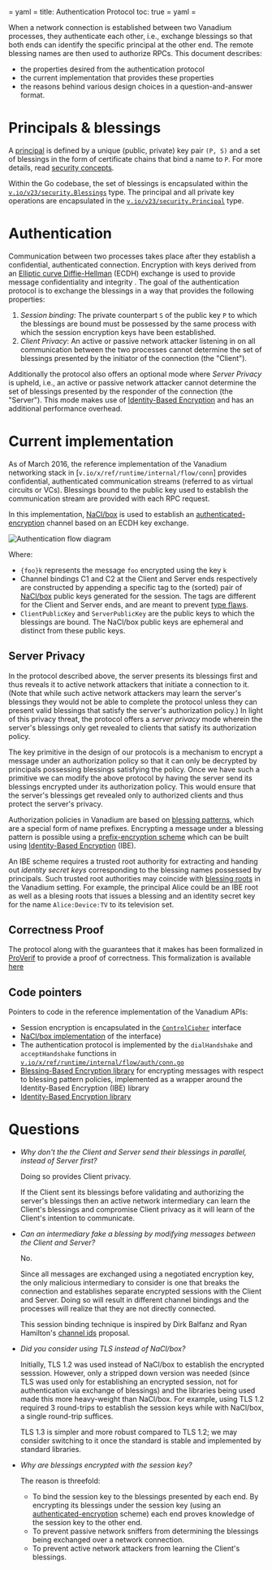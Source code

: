 = yaml =
title: Authentication Protocol
toc: true
= yaml =

When a network connection is established between two Vanadium processes, they
authenticate each other, i.e., exchange blessings so that both ends can identify
the specific principal at the other end. The remote blessing names are then used
to authorize RPCs.  This document describes:
- the properties desired from the authentication protocol
- the current implementation that provides these properties
- the reasons behind various design choices in a question-and-answer format.

# Principals & blessings

A [principal] is defined by a unique (public, private) key pair `(P, S)` and a
set of blessings in the form of certificate chains that bind a name to `P`.  For
more details, read [security concepts].

Within the Go codebase, the set of blessings is encapsulated within the
[`v.io/v23/security.Blessings`] type. The principal and all private key
operations are encapsulated in the [`v.io/v23/security.Principal`] type.

# Authentication

Communication between two processes takes place after they establish a
confidential, authenticated connection. Encryption with keys derived from an
[Elliptic curve Diffie-Hellman] (ECDH) exchange is used to provide message
confidentiality and integrity . The goal of the authentication protocol is to
exchange the blessings in a way that provides the following properties:

1. _Session binding_: The private counterpart `S` of the public key `P` to which
the blessings are bound must be possessed by the same process with which the
session encryption keys have been established.
2. _Client Privacy_: An active or passive network attacker listening in on all
communication between the two processes cannot determine the set of blessings
presented by the initiator of the connection (the "Client").

Additionally the protocol also offers an optional mode where _Server Privacy_
is upheld, i.e., an active or passive network attacker cannot determine the set
of blessings presented by the responder of the connection (the "Server"). This
mode makes use of [Identity-Based Encryption] and has an additional performance
overhead.

# Current implementation

As of March 2016, the reference implementation of the Vanadium networking stack
in [`v.io/x/ref/runtime/internal/flow/conn`] provides confidential,
authenticated communication streams (referred to as virtual circuits or VCs).
Blessings bound to the public key used to establish the communication stream are
provided with each RPC request.

In this implementation, [NaCl/box] is used to establish an
[authenticated-encryption] channel based on an ECDH key exchange.

![Authentication flow diagram](/images/authentication-flow.svg)

Where:
- `{foo}k` represents the message `foo` encrypted using the key `k`
- Channel bindings C1 and C2 at the Client and Server ends respectively are
  constructed by appending a specific tag to the (sorted) pair of [NaCl/box]
  public keys generated for the session. The tags are different for the Client
  and Server ends, and are meant to prevent [type
  flaws](http://citeseerx.ist.psu.edu/viewdoc/download?doi=10.1.1.106.6010&rep=rep1&type=pdf).
- `ClientPublicKey` and `ServerPublicKey` are the public keys to which the
  blessings are bound. The NaCl/box public keys are ephemeral and distinct from
  these public keys.

## Server Privacy

In the protocol described above, the server presents its blessings first and
thus reveals it to active network attackers that initiate a connection to it.
(Note that while such active network attackers may learn the server's blessings
they would not be able to complete the protocol unless they can present valid
blessings that satisfy the server's authorization policy.) In light of this
privacy threat, the protocol offers a _server privacy_ mode wherein the server's
blessings only get revealed to clients that satisfy its authorization policy.

The key primitive in the design of our protocols is a mechanism to encrypt a
message under an authorization policy so that it can only be decrypted by
principals possessing blessings satisfying the policy. Once we have such a
primitive we can modify the above protocol by having the server send its
blessings encrypted under its authorization policy. This would ensure that the
server's blessings get revealed only to authorized clients and thus protect the
server's privacy.

Authorization policies in Vanadium are based on [blessing patterns], which are a
special form of name prefixes. Encrypting a message under a blessing pattern is
possible using a [prefix-encryption scheme](https://eprint.iacr.org/2013/068.pdf) which can be built
using [Identity-Based Encryption] (IBE).

An IBE scheme requires a trusted root authority for extracting and handing out
_identity secret keys_ corresponding to the blessing names possessed by principals.
Such trusted root authorities may coincide with [blessing roots] in the Vanadium setting.
For example, the principal Alice could be an IBE root as well as a blesing roots that
issues a blessing and an identity secret key for the name `Alice:Device:TV` to its
television set.

## Correctness Proof

The protocol along with the guarantees that it makes has been formalized in
[ProVerif] to provide a proof of correctness. This formalization is available
[here](https://vanadium.github.io/proofs/authentication/)

## Code pointers

Pointers to code in the reference implementation of the Vanadium APIs:
- Session encryption is encapsulated in the
  [`ControlCipher`](https://vanadium.googlesource.com/release.go.x.ref/+/master/runtime/internal/flow/crypto/control_cipher.go)
  interface
- [NaCl/box implementation](https://vanadium.googlesource.com/release.go.x.ref/+/master/runtime/internal/flow/crypto/box_cipher.go) of the interface)
- The authentication protocol is implemented by the `dialHandshake` and
  `acceptHandshake` functions in
  [`v.io/x/ref/runtime/internal/flow/auth/conn.go`](https://vanadium.googlesource.com/release.go.x.ref/+/master/runtime/internal/flow/conn/auth.go)
- [Blessing-Based Encryption library](https://godoc.org/v.io/x/ref/lib/security/bcrypter) for encrypting messages with respect to blessing pattern policies,
  implemented as a wrapper around the Identity-Based Encryption (IBE) library
- [Identity-Based Encryption library](https://godoc.org/v.io/x/lib/ibe)


# Questions

- *Why don't the the Client and Server send their blessings in parallel, instead
  of Server first?*

  Doing so provides Client privacy.

  If the Client sent its blessings before validating and authorizing the
  server's blessings then an active network intermediary can learn the Client's
  blessings and compromise Client privacy as it will learn of the Client's
  intention to communicate.

- *Can an intermediary fake a blessing by modifying messages between the Client
  and Server?*

  No.

  Since all messages are exchanged using a negotiated encryption key, the only
  malicious intermediary to consider is one that breaks the connection and
  establishes separate encrypted sessions with the Client and Server. Doing so
  will result in different channel bindings and the processes will realize that
  they are not directly connected.

  This session binding technique is inspired by Dirk Balfanz and Ryan Hamilton's
  [channel ids] proposal.

- *Did you consider using TLS instead of NaCl/box?*

  Initially, TLS 1.2 was used instead of NaCl/box to establish the encrypted
  sesssion. However, only a stripped down version was needed (since TLS was used
  only for establishing an encrypted session, not for authentication via
  exchange of blessings) and the libraries being used made this more
  heavy-weight than NaCl/box. For example, using TLS 1.2 required 3 round-trips to
  establish the session keys while with NaCl/box, a single round-trip suffices.

  TLS 1.3 is simpler and more robust compared to TLS 1.2; we may consider switching
  to it once the standard is stable and implemented by standard libraries.

- *Why are blessings encrypted with the session key?*

  The reason is threefold:

  - To bind the session key to the blessings presented by each end. By
    encrypting its blessings under the session key (using an
    [authenticated-encryption] scheme) each end proves knowledge of the session
    key to the other end.
  - To prevent passive network sniffers from determining the blessings being
    exchanged over a network connection.
  - To prevent active network attackers from learning the Client's blessings.

[authenticated-encryption]: http://en.wikipedia.org/wiki/Authenticated_encryption
[security concepts]: /concepts/security.html
[Elliptic curve Diffie-Hellman]: http://en.wikipedia.org/wiki/Elliptic_curve_Diffie%E2%80%93Hellman
[session resumption is not used]: https://secure-resumption.com/#channelbindings
[channel ids]: http://tools.ietf.org/html/draft-balfanz-tls-channelid-00
[principal]: /glossary.html#principal
[`v.io/v23/security.Blessings`]: https://godoc.org/v.io/v23/security#Blessings
[`v.io/v23/security.Principal`]: https://godoc.org/v.io/v23/security#Principal
[`v.io/x/ref/runtime/internal/rpc/stream`]: https://godoc.org/v.io/x/ref/runtime/internal/rpc/stream
[NaCl/box]: https://godoc.org/golang.org/x/crypto/nacl/box
[ProVerif]:http://prosecco.gforge.inria.fr/personal/bblanche/proverif/
[Identity-Based Encryption]: https://en.wikipedia.org/wiki/ID-based_encryption
[blessing patterns]: /glossary.html#blessing-pattern
[blessing roots]: /glossary.html#blessing-root

